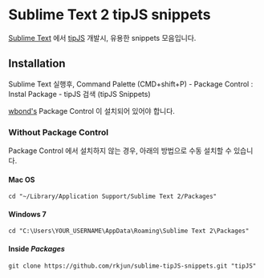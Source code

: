 Sublime Text 2 tipJS snippets
=============================

[Sublime Text][sublime] 에서 [tipJS][tipjs] 개발시, 유용한 snippets 모음입니다.

## Installation ##

Sublime Text 실행후, Command Palette (CMD+shift+P) - Package Control : Instal Package - tipJS 검색 (tipJS Snippets)

[wbond's][package_control] Package Control 이 설치되어 있어야 합니다.

### Without Package Control ###

Package Control 에서 설치하지 않는 경우, 아래의 방법으로 수동 설치할 수 있습니다.

#### Mac OS ####

    cd "~/Library/Application Support/Sublime Text 2/Packages"
    
#### Windows 7 ####
    
    cd "C:\Users\YOUR_USERNAME\AppData\Roaming\Sublime Text 2\Packages"
    
#### Inside _Packages_ ####
    
    git clone https://github.com/rkjun/sublime-tipJS-snippets.git "tipJS"


[tipjs]: http://tipjs.com/
[sublime]: http://www.sublimetext.com/
[sublime3]: http://www.sublimetext.com/3
[package_control]: http://wbond.net/sublime_packages/package_control
